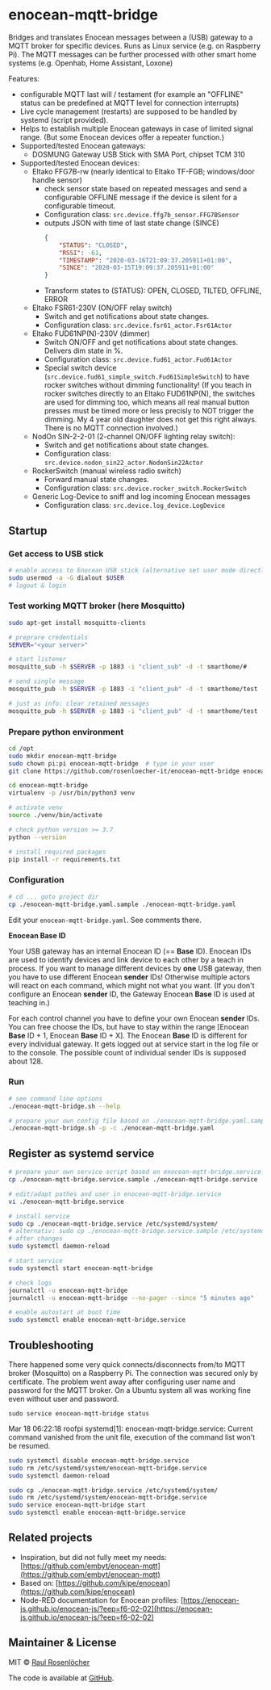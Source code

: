 # enocean-mqtt-bridge

Bridges and translates Enocean messages between a (USB) gateway to a MQTT broker for specific devices. 
Runs as Linux service (e.g. on Raspberry Pi).
The MQTT messages can be further processed with other smart home systems (e.g. Openhab, Home Assistant, Loxone)

Features:
- configurable MQTT last will / testament (for example an "OFFLINE" status can be predefined at MQTT level for connection interrupts)
- Live cycle management (restarts) are supposed to be handled by systemd (script provided).
- Helps to establish multiple Enocean gateways in case of limited signal range. (But some Enocean devices offer a repeater function.)
- Supported/tested Enocean gateways:
  - DOSMUNG Gateway USB Stick with SMA Port, chipset TCM 310
- Supported/tested Enocean devices:
  - Eltako FFG7B-rw (nearly identical to Eltako TF-FGB; windows/door handle sensor)
    - check sensor state based on repeated messages and send a configurable OFFLINE message if the device is silent for a configurable timeout.
    - Configuration class: `src.device.ffg7b_sensor.FFG7BSensor`
    - outputs JSON with time of last state change (SINCE)
      ```json
      {
          "STATUS": "CLOSED",
          "RSSI": -61,
          "TIMESTAMP": "2020-03-16T21:09:37.205911+01:00",
          "SINCE": "2020-03-15T19:09:37.205911+01:00"
      }
      ```
    - Transform states to (STATUS): OPEN, CLOSED, TILTED, OFFLINE, ERROR   
  - Eltako FSR61-230V (ON/OFF relay switch)
      - Switch and get notifications about state changes.
      - Configuration class: `src.device.fsr61_actor.Fsr61Actor`
  - Eltako FUD61NP(N)-230V (dimmer)
      - Switch ON/OFF and get notifications about state changes. Delivers dim state in %.
      - Configuration class: `src.device.fud61_actor.Fud61Actor`
      - Special switch device (`src.device.fud61_simple_switch.Fud61SimpleSwitch`) to have rocker switches without 
        dimming functionality! (If you teach in rocker switches directly to an Eltako FUD61NP(N), the switches are used 
        for dimming too, which means all real manual button presses must be timed more or less precisly to NOT trigger 
        the dimming. My 4 year old daughter does not get this right always. There is no MQTT connection involved.)     
  - NodOn SIN-2-2-01 (2-channel ON/OFF lighting relay switch):
      - Switch and get notifications about state changes.
      - Configuration class: `src.device.nodon_sin22_actor.NodonSin22Actor`
  - RockerSwitch (manual wireless radio switch)
      - Forward manual state changes.
      - Configuration class: `src.device.rocker_switch.RockerSwitch`
  - Generic Log-Device to sniff and log incoming Enocean messages
      - Configuration class: `src.device.log_device.LogDevice`


## Startup

### Get access to USB stick
```bash
# enable access to Enocean USB stick (alternative set user mode directly)
sudo usermod -a -G dialout $USER
# logout & login
```

### Test working MQTT broker (here Mosquitto)
```bash
sudo apt-get install mosquitto-clients

# preprare credentials
SERVER="<your server>"

# start listener
mosquitto_sub -h $SERVER -p 1883 -i "client_sub" -d -t smarthome/#

# send single message
mosquitto_pub -h $SERVER -p 1883 -i "client_pub" -d -t smarthome/test -m "test_$(date)"

# just as info: clear retained messages
mosquitto_pub -h $SERVER -p 1883 -i "client_pub" -d -t smarthome/test -n -r -d
```

### Prepare python environment
```bash
cd /opt
sudo mkdir enocean-mqtt-bridge
sudo chown pi:pi enocean-mqtt-bridge  # type in your user
git clone https://github.com/rosenloecher-it/enocean-mqtt-bridge enocean-mqtt-bridge

cd enocean-mqtt-bridge
virtualenv -p /usr/bin/python3 venv

# activate venv
source ./venv/bin/activate

# check python version >= 3.7
python --version

# install required packages
pip install -r requirements.txt
```

### Configuration

```bash
# cd ... goto project dir
cp ./enocean-mqtt-bridge.yaml.sample ./enocean-mqtt-bridge.yaml
```

Edit your `enocean-mqtt-bridge.yaml`. See comments there. 

**Enocean Base ID**

Your USB gateway has an internal Enocean ID (== **Base** ID). Enocean IDs are used to identify devices and link device to each other by a teach in process. If you want to manage different devices by **one** USB gateway, then you have to use different Enocean **sender** IDs! Otherwise multiple actors will react on each command, which might not what you want. (If you don't configure an Enocean **sender** ID, the Gateway Enocean **Base** ID is used at teaching in.) 

For each control channel you have to define your own Enocean **sender** IDs. You can free choose the IDs, but have to stay within the range [Enocean **Base** ID + 1, Enocean **Base** ID + X]. The Enocean **Base** ID is different for every individual gateway. It gets logged out at service start in the log file or to the console. The possible count of individual sender IDs is supposed about 128. 

### Run

```bash
# see command line options
./enocean-mqtt-bridge.sh --help

# prepare your own config file based on ./enocean-mqtt-bridge.yaml.sample
./enocean-mqtt-bridge.sh -p -c ./enocean-mqtt-bridge.yaml
```

## Register as systemd service
```bash
# prepare your own service script based on enocean-mqtt-bridge.service.sample
cp ./enocean-mqtt-bridge.service.sample ./enocean-mqtt-bridge.service

# edit/adapt pathes and user in enocean-mqtt-bridge.service
vi ./enocean-mqtt-bridge.service

# install service
sudo cp ./enocean-mqtt-bridge.service /etc/systemd/system/
# alternativ: sudo cp ./enocean-mqtt-bridge.service.sample /etc/systemd/system//enocean-mqtt-bridge.service
# after changes
sudo systemctl daemon-reload

# start service
sudo systemctl start enocean-mqtt-bridge

# check logs
journalctl -u enocean-mqtt-bridge
journalctl -u enocean-mqtt-bridge --no-pager --since "5 minutes ago"

# enable autostart at boot time
sudo systemctl enable enocean-mqtt-bridge.service
```

## Troubleshooting

There happened some very quick connects/disconnects from/to MQTT broker (Mosquitto) on a Raspberry Pi. The connection
was secured only by certificate. The problem went away after configuring user name and password for the MQTT broker.
On a Ubuntu system all was working fine even without user and password.

`sudo service enocean-mqtt-bridge status`

Mar 18 06:22:18 roofpi systemd[1]: enocean-mqtt-bridge.service: Current command vanished from the unit file, execution of the command list won't be resumed.

```bash
sudo systemctl disable enocean-mqtt-bridge.service
sudo rm /etc/systemd/system/enocean-mqtt-bridge.service
sudo systemctl daemon-reload

sudo cp ./enocean-mqtt-bridge.service /etc/systemd/system/
sudo rm /etc/systemd/system/enocean-mqtt-bridge.service
sudo service enocean-mqtt-bridge start
sudo systemctl enable enocean-mqtt-bridge.service
```

## Related projects

- Inspiration, but did not fully meet my needs: [https://github.com/embyt/enocean-mqtt](https://github.com/embyt/enocean-mqtt)
- Based on: [https://github.com/kipe/enocean](https://github.com/kipe/enocean)
- Node-RED documentation for Enocean profiles: [https://enocean-js.github.io/enocean-js/?eep=f6-02-02](https://enocean-js.github.io/enocean-js/?eep=f6-02-02)


## Maintainer & License

MIT © [Raul Rosenlöcher](https://github.com/rosenloecher-it)

The code is available at [GitHub][home].

[home]: https://github.com/rosenloecher-it/enocean-mqtt-bridge
